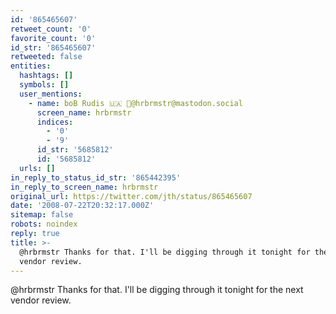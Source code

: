 ```yaml
---
id: '865465607'
retweet_count: '0'
favorite_count: '0'
id_str: '865465607'
retweeted: false
entities:
  hashtags: []
  symbols: []
  user_mentions:
    - name: boB Rudis 🇺🇦 🐘@hrbrmstr@mastodon.social
      screen_name: hrbrmstr
      indices:
        - '0'
        - '9'
      id_str: '5685812'
      id: '5685812'
  urls: []
in_reply_to_status_id_str: '865442395'
in_reply_to_screen_name: hrbrmstr
original_url: https://twitter.com/jth/status/865465607
date: '2008-07-22T20:32:17.000Z'
sitemap: false
robots: noindex
reply: true
title: >-
  @hrbrmstr Thanks for that. I'll be digging through it tonight for the next
  vendor review.
---
```


@hrbrmstr Thanks for that. I'll be digging through it tonight for the next vendor review.